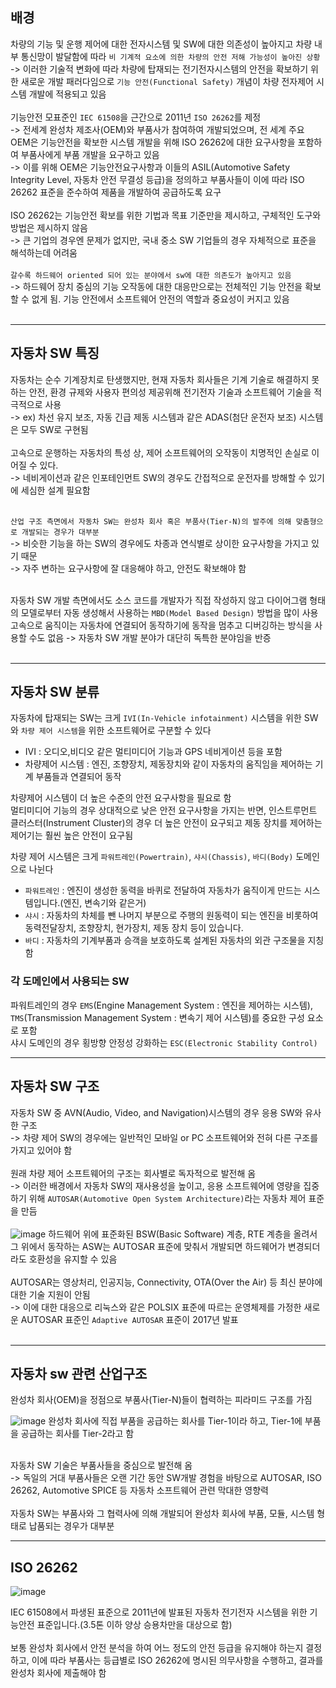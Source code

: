 ## 배경
차량의 기능 및 운행 제어에 대한 전자시스템 및 SW에 대한 의존성이 높아지고 차량 내부 통신망이 발달함에 따라 `비 기계적 요소에 의한 차량의 안전 저해 가능성이 높아진 상황`<br>
-> 이러한 기술적 변화에 따라 차량에 탑재되는 전기전자시스템의 안전을 확보하기 위한 새로운 개발 패러다임으로 `기능 안전(Functional Safety)` 개념이 차량 전자제어 시스템 개발에 적용되고 있음<br>
<br>
기능안전 모표준인 `IEC 61508`을 근간으로 2011년 `ISO 26262`를 제정<br>
-> 전세계 완성차 제조사(OEM)와 부품사가 참여하여 개발되었으며, 전 세계 주요 OEM은 기능안전을 확보한 시스템 개발을 위해 ISO 26262에 대한 요구사항을 포함하여 부품사에게 부품 개발을 요구하고 있음<br>
-> 이를 위해 OEM은 기능안전요구사항과 이들의 ASIL(Automotive Safety Integrity Level, 자동차 안전 무결성 등급)을 정의하고 부품사들이 이에 따라 ISO 26262 표준을 준수하여 제품을 개발하여 공급하도록 요구<br>
<br>
ISO 26262는 기능안전 확보를 위한 기법과 목표 기준만을 제시하고, 구체적인 도구와 방법은 제시하지 않음<br>
-> 큰 기업의 경우엔 문제가 없지만, 국내 중소 SW 기업들의 경우 자체적으로 표준을 해석하는데 어려움<br>
<br>
`갈수록 하드웨어 oriented 되어 있는 분야에서 sw에 대한 의존도가 높아지고 있음` <br>
-> 하드웨어 장치 중심의 기능 오작동에 대한 대응만으로는 전체적인 기능 안전을 확보할 수 없게 됨. 기능 안전에서 소프트웨어 안전의 역할과 중요성이 커지고 있음<br>
<br>

---

## 자동차 SW 특징
자동차는 순수 기계장치로 탄생했지만, 현재 자동차 회사들은 기계 기술로 해결하지 못하는 안전, 환경 규제와 사용자 편의성 제공위해 전기전자 기술과 소프트웨어 기술을 적극적으로 사용<br>
-> ex) 차선 유지 보조, 자동 긴급 제동 시스템과 같은 ADAS(첨단 운전자 보조) 시스템은 모두 SW로 구현됨<br>
<br>
고속으로 운행하는 자동차의 특성 상, 제어 소프트웨어의 오작동이 치명적인 손실로 이어질 수 있다.<br>
-> 네비게이션과 같은 인포테인먼트 SW의 경우도 간접적으로 운전자를 방해할 수 있기에 세심한 설계 필요함<br>
<br>

`산업 구조 측면에서 자동차 SW는 완성차 회사 혹은 부품사(Tier-N)의 발주에 의해 맞춤형으로 개발되는 경우가 대부분` <br>
-> 비슷한 기능을 하는 SW의 경우에도 차종과 연식별로 상이한 요구사항을 가지고 있기 때문<br>
-> 자주 변하는 요구사항에 잘 대응해야 하고, 안전도 확보해야 함<br>
<br>

자동차 SW 개발 측면에서도 소스 코드를 개발자가 직접 작성하지 않고 다이어그램 형태의 모델로부터 자동 생성해서 사용하는 `MBD(Model Based Design)` 방법을 많이 사용<br>
고속으로 움직이는 자동차에 연결되어 동작하기에 동작을 멈추고 디버깅하는 방식을 사용할 수도 없음 -> 자동차 SW 개발 분야가 대단히 독특한 분야임을 반증<br>
<br>

---

## 자동차 SW 분류
자동차에 탑재되는 SW는 크게 `IVI(In-Vehicle infotainment)` 시스템을 위한 SW와 `차량 제어 시스템`을 위한 소프트웨어로 구분할 수 있다<br>

- IVI : 오디오,비디오 같은 멀티미디어 기능과 GPS 네비게이션 등을 포함
- 차량제어 시스템 : 엔진, 조향장치, 제동장치와 같이 자동차의 움직임을 제어하는 기계 부품들과 연결되어 동작

차량제어 시스템이 더 높은 수준의 안전 요구사항을 필요로 함<br>
멀티미디어 기능의 경우 상대적으로 낮은 안전 요구사항을 가지는 반면, 인스트루먼트 클러스터(Instrument Cluster)의 경우 더 높은 안전이 요구되고 제동 장치를 제어하는 제어기는 훨씬 높은 안전이 요구됨<br>

차량 제어 시스템은 크게 `파워트레인(Powertrain)`, `샤시(Chassis)`, `바디(Body)` 도메인으로 나뉜다<br>

- `파워트레인` : 엔진이 생성한 동력을 바퀴로 전달하여 자동차가 움직이게 만드는 시스템입니다.(엔진, 변속기와 같은거)
- `샤시` : 자동차의 차체를 뺀 나머지 부분으로 주행의 원동력이 되는 엔진을 비롯하여 동력전달장치, 조향장치, 현가장치, 제동 장치 등이 있습니다.
- `바디` : 자동차의 기계부품과 승객을 보호하도록 설계된 자동차의 외관 구조물을 지칭함

### 각 도메인에서 사용되는 SW
파워트레인의 경우 `EMS`(Engine Management System : 엔진을 제어하는 시스템), `TMS`(Transmission Management System : 변속기 제어 시스템)를 중요한 구성 요소로 포함<br>
샤시 도메인의 경우 횡방향 안정성 강화하는 `ESC(Electronic Stability Control)`

---

## 자동차 SW 구조
자동차 SW 중 AVN(Audio, Video, and Navigation)시스템의 경우 응용 SW와 유사한 구조<br>
-> 차량 제어 SW의 경우에는 일반적인 모바일 or PC 소프트웨어와 전혀 다른 구조를 가지고 있어야 함<br>
<br>
원래 차량 제어 소프트웨어의 구조는 회사별로 독자적으로 발전해 옴<br>
-> 이러한 배경에서 자동차 SW의 재사용성을 높이고, 응용 소프트웨어에 영량을 집중하기 위해 `AUTOSAR(Automotive Open System Architecture)`라는 자동차 제어 표준을 만듬<br>
<br>
![image](https://github.com/wookjongkim/solutions/assets/121083077/f179a10b-2c5f-46a4-984a-818b70bec96a)
하드웨어 위에 표준화된 BSW(Basic Software) 계층, RTE 계층을 올려서 그 위에서 동작하는 ASW는 AUTOSAR 표준에 맞춰서 개발되면 하드웨어가 변경되더라도 호환성을 유지할 수 있음<br>
<br>
AUTOSAR는 영상처리, 인공지능, Connectivity, OTA(Over the Air) 등 최신 분야에 대한 기술 지원이 안됨<br>
-> 이에 대한 대응으로 리눅스와 같은 POLSIX 표준에 따르는 운영체제를 가정한 새로운 AUTOSAR 표준인 `Adaptive AUTOSAR` 표준이 2017년 발표<br>
<br>

---

## 자동차 sw 관련 산업구조
완성차 회사(OEM)을 정점으로 부품사(Tier-N)들이 협력하는 피라미드 구조를 가짐<br>

![image](https://github.com/wookjongkim/solutions/assets/121083077/14bd73f8-baec-4050-9848-c76fde278ff6)
완성차 회사에 직접 부품을 공급하는 회사를 Tier-1이라 하고, Tier-1에 부품을 공급하는 회사를 Tier-2라고 함<br>
<br>

자동차 SW 기술은 부품사들을 중심으로 발전해 옴<br>
-> 독일의 거대 부품사들은 오랜 기간 동안 SW개발 경험을 바탕으로 AUTOSAR, ISO 26262, Automotive SPICE 등 자동차 소프트웨어 관련 막대한 영향력<br>
<br>
자동차 SW는 부품사와 그 협력사에 의해 개발되어 완성차 회사에 부품, 모듈, 시스템 형태로 납품되는 경우가 대부분<br>

---

## ISO 26262
![image](https://github.com/wookjongkim/solutions/assets/121083077/fc19d298-011c-4ea8-a012-463d97085dd9)

IEC 61508에서 파생된 표준으로 2011년에 발표된 자동차 전기전자 시스템을 위한 기능안전 표준입니다.(3.5톤 이하 양상 승용차만을 대상으로 함)<br>
<br>
보통 완성차 회사에서 안전 분석을 하여 어느 정도의 안전 등급을 유지해야 하는지 결정하고, 이에 따라 부품사는 등급별로 ISO 26262에 명시된 의무사항을 수행하고, 결과를 완성차 회사에 제출해야 함<br>
<br>

















